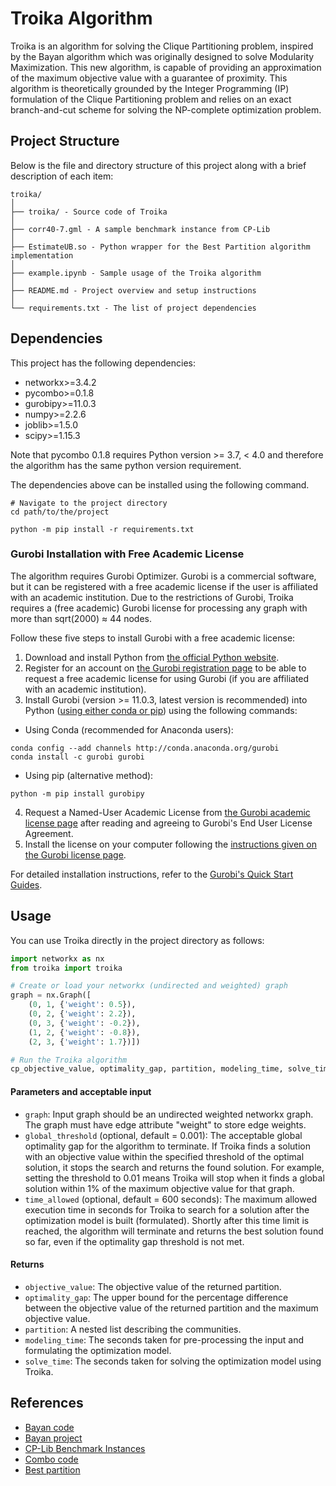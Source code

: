 # Troika Algorithm

Troika is an algorithm for solving the Clique Partitioning problem, inspired by the Bayan algorithm which was originally designed to solve Modularity Maximization. This new algorithm, is capable of providing an approximation of the maximum objective value with a guarantee of proximity. This algorithm is theoretically grounded by the Integer Programming (IP) formulation of the Clique Partitioning problem and relies on an exact branch-and-cut scheme for solving the NP-complete optimization problem.

## Project Structure

Below is the file and directory structure of this project along with a brief description of each item:

```
troika/
│
├── troika/ - Source code of Troika
│
├── corr40-7.gml - A sample benchmark instance from CP-Lib
│
├── EstimateUB.so - Python wrapper for the Best Partition algorithm implementation
│
├── example.ipynb - Sample usage of the Troika algorithm
│
├── README.md - Project overview and setup instructions
│
└── requirements.txt - The list of project dependencies
```

## Dependencies

This project has the following dependencies:

- networkx>=3.4.2
- pycombo>=0.1.8
- gurobipy>=11.0.3
- numpy>=2.2.6
- joblib>=1.5.0
- scipy>=1.15.3

Note that pycombo 0.1.8 requires Python version >= 3.7, < 4.0 and therefore the algorithm has the same python version requirement.

The dependencies above can be installed using the following command.
```
# Navigate to the project directory
cd path/to/the/project

python -m pip install -r requirements.txt
```

### Gurobi Installation with Free Academic License

The algorithm requires Gurobi Optimizer. Gurobi is a commercial software, but it can be registered with a free academic license if the user is affiliated with an academic institution. Due to the restrictions of Gurobi, Troika requires a (free academic) Gurobi license for processing any graph with more than sqrt(2000) ≈ 44 nodes.

Follow these five steps to install Gurobi with a free academic license:

1. Download and install Python from [the official Python website](https://www.python.org/downloads/).
2. Register for an account on [the Gurobi registration page](https://pages.gurobi.com/registration) to be able to request a free academic license for using Gurobi (if you are affiliated with an academic institution).
3. Install Gurobi (version >= 11.0.3, latest version is recommended) into Python ([using either conda or pip](https://support.gurobi.com/hc/en-us/articles/360044290292)) using the following commands:
- Using Conda (recommended for Anaconda users):
```
conda config --add channels http://conda.anaconda.org/gurobi
conda install -c gurobi gurobi
```
- Using pip (alternative method):
```
python -m pip install gurobipy
```
4. Request a Named-User Academic License from [the Gurobi academic license page](https://www.gurobi.com/downloads/end-user-license-agreement-academic/) after reading and agreeing to Gurobi's End User License Agreement.
5. Install the license on your computer following the [instructions given on the Gurobi license page](https://support.gurobi.com/hc/en-us/articles/360059842732).

For detailed installation instructions, refer to the [Gurobi's Quick Start Guides](https://support.gurobi.com/hc/en-us/articles/14799677517585-Getting-Started-with-Gurobi-Optimizer).

## Usage

You can use Troika directly in the project directory as follows:

```python
import networkx as nx
from troika import troika

# Create or load your networkx (undirected and weighted) graph 
graph = nx.Graph([
    (0, 1, {'weight': 0.5}),
    (0, 2, {'weight': 2.2}),
    (0, 3, {'weight': -0.2}),
    (1, 2, {'weight': -0.8}),
    (2, 3, {'weight': 1.7})])

# Run the Troika algorithm
cp_objective_value, optimality_gap, partition, modeling_time, solve_time = troika(graph, global_threshold=0.001, time_allowed=60)
```

#### Parameters and acceptable input
- `graph`: Input graph should be an undirected weighted networkx graph. The graph must have edge attribute "weight" to store edge weights.
- `global_threshold` (optional, default = 0.001): The acceptable global optimality gap for the algorithm to terminate. If Troika finds a solution with an objective value within the specified threshold of the optimal solution, it stops the search and returns the found solution. For example, setting the threshold to 0.01 means Troika will stop when it finds a global solution within 1% of the maximum objective value for that graph.
- `time_allowed` (optional, default = 600 seconds): The maximum allowed execution time in seconds for Troika to search for a solution after the optimization model is built (formulated). Shortly after this time limit is reached, the algorithm will terminate and returns the best solution found so far, even if the optimality gap threshold is not met.

#### Returns
- `objective_value`: The objective value of the returned partition.
- `optimality_gap`: The upper bound for the percentage difference between the objective value of the returned partition and the maximum objective value.
- `partition`: A nested list describing the communities.
- `modeling_time`: The seconds taken for pre-processing the input and formulating the optimization model.
- `solve_time`: The seconds taken for solving the optimization model using Troika.

## References
- [Bayan code](https://github.com/saref/bayan)
- [Bayan project](https://bayanproject.github.io/)
- [CP-Lib Benchmark Instances](https://github.com/MMSorensen/CP-Lib)
- [Combo code](https://github.com/Alexander-Belyi/Combo)
- [Best partition](https://github.com/Alexander-Belyi/best-partition)

